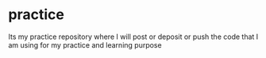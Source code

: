 # practice
Its my practice repository where  I will post or deposit or push the code that I am using for my practice and learning purpose
